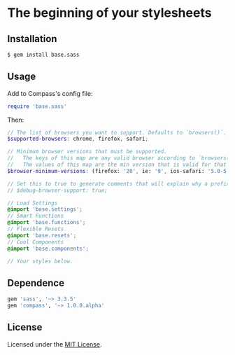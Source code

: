 # The beginning of your stylesheets

## Installation

```sh
$ gem install base.sass
```

## Usage

Add to Compass's config file:

```ruby
require 'base.sass'
```

Then:

```scss
// The list of browsers you want to support. Defaults to `browsers()`.
$supported-browsers: chrome, firefox, safari;

// Minimum browser versions that must be supported.
//   The keys of this map are any valid browser according to `browsers()`.
//   The values of this map are the min version that is valid for that browser according to `browser-versions($browser)`.
$browser-minimum-versions: (firefox: '20', ie: '9', ios-safari: '5.0-5.1', android: '2.3');

// Set this to true to generate comments that will explain why a prefix was included or omitted.
// $debug-browser-support: true;

// Load Settings
@import 'base.settings';
// Smart Functions
@import 'base.functions';
// Flexible Resets
@import 'base.resets';
// Cool Components
@import 'base.components';

// Your styles below.
```

## Dependence

```ruby
gem 'sass', '~> 3.3.5'
gem 'compass', '~> 1.0.0.alpha'
```

## License

Licensed under the [MIT License](http://www.opensource.org/licenses/mit-license.php).
